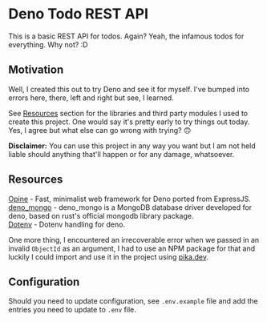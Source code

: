 # Deno Todo REST API

This is a basic REST API for todos. Again? Yeah, the infamous todos for everything. Why not? :D

## Motivation

Well, I created this out to try Deno and see it for myself. I've bumped into errors here, there, left and right but see, I learned.

See [Resources](#resources) section for the libraries and third party modules I used to create this project. One would say it's pretty early to try things out today. Yes, I agree but what else can go wrong with trying? 🙃

**Disclaimer:** You can use this project in any way you want but I am not held liable should anything that'll happen or for any damage, whatsoever.

## Resources

[Opine](https://deno.land/x/opine) - Fast, minimalist web framework for Deno ported from ExpressJS.  
[deno_mongo](https://deno.land/x/mongo) - deno_mongo is a MongoDB database driver developed for deno, based on rust's official mongodb library package.  
[Dotenv](https://deno.land/x/dotenv/README.md) - Dotenv handling for deno.

One more thing, I encountered an irrecoverable error when we passed in an invalid `ObjectId` as an argument, I had to use an NPM package for that and luckily I could import and use it in the project using [pika.dev](https://www.pika.dev/).

## Configuration

Should you need to update configuration, see `.env.example` file and add the entries you need to update to `.env` file.
